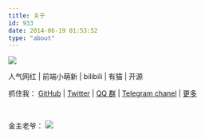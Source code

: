 ```yaml
---
title: 关于
id: 933
date: 2014-06-19 01:53:52
type: "about"
---
```


![](/images/about.jpg)

人气网红 | 前端小萌新 | bilibili | 有猫 | 开源

抓住我： [GitHub](https://github.com/zzuyoung) | [Twitter](https://twitter.com/uyoung__) | [QQ 群](/images/qq-g.jpg) | [Telegram chanel](https://t.me/uyoung) | [更多](https://uyoung.co)

&nbsp;


金主老爷： [![](/images/upyun_logo2.png)](https://www.upyun.com) 